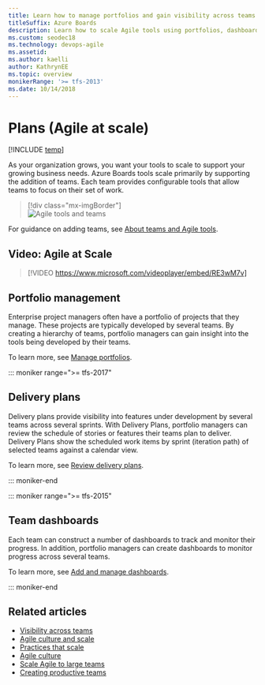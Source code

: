 ```yaml
---
title: Learn how to manage portfolios and gain visibility across teams  
titleSuffix: Azure Boards
description: Learn how to scale Agile tools using portfolios, dashboards, and delivery plans in Azure Boards, Azure DevOps, & Team Foundation Server 
ms.custom: seodec18
ms.technology: devops-agile
ms.assetid: 
ms.author: kaelli
author: KathrynEE
ms.topic: overview
monikerRange: '>= tfs-2013'
ms.date: 10/14/2018
---
```


# Plans (Agile at scale) 

[!INCLUDE [temp](../includes/version-all.md)]

As your organization grows, you want your tools to scale to support your growing business needs. Azure Boards tools scale primarily by supporting the addition of teams. Each team provides configurable tools that allow teams to focus on their set of work. 

> [!div class="mx-imgBorder"]  
> ![Agile tools and teams](../../organizations/settings/media/agile-tools/agile-tools-team-assets-post-2018.png)

 For guidance on adding teams, see [About teams and Agile tools](../../organizations/settings/about-teams-and-settings.md).

## Video: Agile at Scale 

> [!VIDEO https://www.microsoft.com/videoplayer/embed/RE3wM7v]

## Portfolio management

Enterprise project managers often have a portfolio of projects that they manage. These projects are typically developed by several teams. By creating a hierarchy of teams, portfolio managers can gain insight into the tools being developed by their teams. 

To learn more, see [Manage portfolios](portfolio-management.md).


::: moniker range=">= tfs-2017" 

## Delivery plans 

Delivery plans provide visibility into features under development by several teams across several sprints. With Delivery Plans, portfolio managers can review the schedule of stories or features their teams plan to deliver. Delivery Plans show the scheduled work items by sprint (iteration path) of selected teams against a calendar view.

To learn more, see [Review delivery plans](review-team-plans.md).

::: moniker-end


::: moniker range=">= tfs-2015" 
## Team dashboards

Each team can construct a number of dashboards to track and monitor their progress. In addition, portfolio managers can create dashboards to monitor progress across several teams. 

To learn more, see [Add and manage dashboards](../../report/dashboards/dashboards.md?toc=/azure/devops/boards/plans/toc.json&bc=/azure/devops/boards/plans/breadcrumb/toc.json). 

::: moniker-end


## Related articles
 
- [Visibility across teams](visibility-across-teams.md)   
- [Agile culture and scale](agile-culture.md)   
- [Practices that scale](practices-that-scale.md)
- [Agile culture](/devops/plan/adopting-agile)  
- [Scale Agile to large teams](/devops/plan/scaling-agile)  
- [Creating productive teams](/devops/plan/building-productive-teams)    

